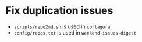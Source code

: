 # Fix duplication issues

- `scripts/repo2md.sh` is used in `cortagora`
- `config/repos.txt` is used in `weekend-issues-digest`
